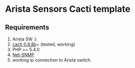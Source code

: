Arista Sensors Cacti template
=========================
## Requirements ##
1. Arista SW :)   
2. [cacti 0.8.8b](http://cacti.net/download_cacti.php "cacti 0.8.8b")+ (tested, working)   
3. PHP >= 5.4.0  
4. [Net-SNMP](http://www.net-snmp.org/)  
5. working ip connection to Arista switch.

